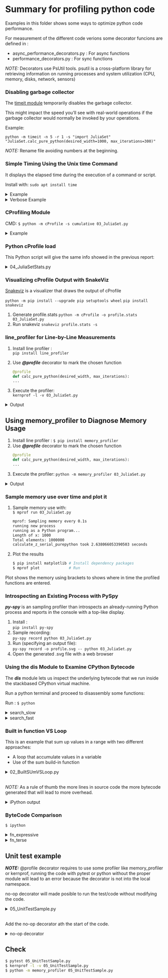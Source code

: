 # Summary for profiling python code

Examples in this folder shows some ways to optimize python code performance.

For measurement of the different code verions some decorator funcions are defined in :

- async_performance_decorators.py : For async functions
- performance_decorators.py : For sync functions

*NOTE:* Decorators use PsUtil tools. psutil is a cross-platform library for retrieving information on running processes and system utilization (CPU, memory, disks, network, sensors)

### Disabling garbage collector

The [timeit module](https://docs.python.org/3.7/library/timeit.html) temporarily disables the garbage collector.

This might impact the speed you’ll see with real-world operations if the garbage collector would normally be invoked by your operations.

Example:
```
python -m timeit -n 5 -r 1 -s "import JuliaSet" "JuliaSet.calc_pure_python(desired_width=1000, max_iterations=300)"
```

*NOTE:* Rename file avoiding numbers at the beginning.

### Simple Timing Using the Unix time Command

It displays the elapsed time during the execution of a command or script.

Install with: `sudo apt install time`

<details><summary>Example</summary>

```bash
/Profiling$ /usr/bin/time -p python 03_JuliaSet.py
Length of x: 1000
Total elements: 1000000
calculate_z_serial_purepython took 2.4911041259765625 seconds
real 2.84
user 2.59
sys 0.12
```
</details>


<details><summary>Verbose Example</summary>

```bash
/Profiling$ /usr/bin/time --verbose python 03_JuliaSet.py
Length of x: 1000
Total elements: 1000000
calculate_z_serial_purepython took 2.610788106918335 seconds
    Command being timed: "python 03_JuliaSet.py"
    User time (seconds): 2.69
    System time (seconds): 0.12
    Percent of CPU this job got: 98%
    Elapsed (wall clock) time (h:mm:ss or m:ss): 0:02.84
    Average shared text size (kbytes): 0
    Average unshared data size (kbytes): 0
    Average stack size (kbytes): 0
    Average total size (kbytes): 0
    Maximum resident set size (kbytes): 98428
    Average resident set size (kbytes): 0
    Major (requiring I/O) page faults: 0
    Minor (reclaiming a frame) page faults: 21800
    Voluntary context switches: 355
    Involuntary context switches: 8
    Swaps: 0
    File system inputs: 0
    File system outputs: 0
    Socket messages sent: 0
    Socket messages received: 0
    Signals delivered: 0
    Page size (bytes): 4096
    Exit status: 0
```
</details>


### CProfiling Module

CMD: `$ python -m cProfile -s cumulative 03_JuliaSet.py`

<details><summary>Example</summary>

```bash

Length of x: 1000
Total elements: 1000000
calculate_z_serial_purepython took 7.626293420791626 seconds
         36221995 function calls in 8.172 seconds

   Ordered by: cumulative time

   ncalls  tottime  percall  cumtime  percall filename:lineno(function)
        1    0.000    0.000    8.172    8.172 {built-in method builtins.exec}
        1    0.047    0.047    8.172    8.172 03_JuliaSet.py:1(<module>)
        1    0.397    0.397    8.125    8.125 03_JuliaSet.py:30(calc_pure_python)
        1    5.567    5.567    7.626    7.626 03_JuliaSet.py:16(calculate_z_serial_purepython)
 34219980    2.059    0.000    2.059    0.000 {built-in method builtins.abs}
  2002000    0.098    0.000    0.098    0.000 {method 'append' of 'list' objects}
        1    0.003    0.003    0.003    0.003 {built-in method builtins.sum}
        3    0.000    0.000    0.000    0.000 {built-in method builtins.print}
        4    0.000    0.000    0.000    0.000 {built-in method builtins.len}
        2    0.000    0.000    0.000    0.000 {built-in method time.time}
        1    0.000    0.000    0.000    0.000 {method 'disable' of '_lsprof.Profiler' objects}

```
</details>


### Python cProfile load


This Python script will give the same info showed in the previous report:

<details><summary>04_JuliaSetStats.py</summary>

```python
import pstats

p = pstats.Stats("profile.stats")
p.sort_stats("cumulative")
p.print_stats("cumulative")
p.print_callers()
```
</details>


### Visualizing cProfile Output with SnakeViz

[Snakeviz](https://jiffyclub.github.io/snakeviz/) is a visualizer that draws the output of cProfile

`python -m pip install --upgrade pip setuptools wheel`
`pip install snakeviz`

1. Generate profile.stats
`python -m cProfile -o profile.stats 03_JuliaSet.py`
2. Run snakeviz
`snakeviz profile.stats -s`

### line_profiler for Line-by-Line Measurements
1. Install line profiler : \
`pip install line_profiler`

2. Use ***@profile*** decorator to mark the chosen function
    ```python
    @profile
    def calc_pure_python(desired_width, max_iterations):
    ...
    ```
3. Execute the profiler: \
    `kernprof -l -v 03_JuliaSet.py`


<details><summary> Output </summary>

```bash
kernprof -l -v 03_JuliaSet.py
Length of x: 1000
Total elements: 1000000
calculate_z_serial_purepython took 8.200989961624146 seconds
Wrote profile results to 03_JuliaSet.py.lprof
Timer unit: 1e-06 s

Total time: 8.74415 s
File: 03_JuliaSet.py
Function: calc_pure_python at line 30

Line #      Hits         Time  Per Hit   % Time  Line Contents
==============================================================
    30                                           @profile
    31                                           def calc_pure_python(desired_width, max_iterations):
    32                                               """Create a list of complex coordinates (zs) and complex parameters (cs),
    33                                               build Julia set"""
    34         1          1.7      1.7      0.0      x_step = (x2 - x1) / desired_width
    35         1          0.3      0.3      0.0      y_step = (y1 - y2) / desired_width
    36         1          0.2      0.2      0.0      x = []
    37         1          0.1      0.1      0.0      y = []
    38         1          0.1      0.1      0.0      ycoord = y2
    39      1001        100.4      0.1      0.0      while ycoord > y1:
    40      1000        141.4      0.1      0.0          y.append(ycoord)
    41      1000         97.5      0.1      0.0          ycoord += y_step
    42         1          0.1      0.1      0.0      xcoord = x1
    43      1001        101.5      0.1      0.0      while xcoord < x2:
    44      1000        124.7      0.1      0.0          x.append(xcoord)
    45      1000        105.4      0.1      0.0          xcoord += x_step
    46                                               # build a list of coordinates and the initial condition for each cell.
    47                                               # Note that our initial condition is a constant and could easily be removed,
    48                                               # we use it to simulate a real-world scenario with several inputs to our
    49                                               # function
    50         1          0.1      0.1      0.0      zs = []
    51         1          0.1      0.1      0.0      cs = []
    52      1001        133.0      0.1      0.0      for ycoord in y:
    53   1001000      94495.5      0.1      1.1          for xcoord in x:
    54   1000000     215159.6      0.2      2.5              zs.append(complex(xcoord, ycoord))
    55   1000000     229558.1      0.2      2.6              cs.append(complex(c_real, c_imag))
    56         1         54.6     54.6      0.0      print("Length of x:", len(x))
    57         1          4.5      4.5      0.0      print("Total elements:", len(zs))
    58         1          2.6      2.6      0.0      start_time = time.time()
    59         1    8200978.3    8e+06     93.8      output = calculate_z_serial_purepython(max_iterations, zs, cs)
    60         1          2.5      2.5      0.0      end_time = time.time()
    61         1          0.9      0.9      0.0      secs = end_time - start_time
    62         1         49.1     49.1      0.0      print(calculate_z_serial_purepython.__name__ + " took", secs, "seconds")
    63                                               # This sum is expected for a 1000^2 grid with 300 iterations
    64                                               # It ensures that our code evolves exactly as we'd intended
    65         1       3033.4   3033.4      0.0      assert sum(output) == 33219980
```
</details>


## Using memory_profiler to Diagnose Memory Usage

1. Install line profiler :
`$ pip install memory_profiler`
2. Use ***@profile*** decorator to mark the chosen function
    ```python
    @profile
    def calc_pure_python(desired_width, max_iterations):
    ...
    ```
3. Execute the profiler:
`python -m memory_profiler 03_JuliaSet.py`

<details><summary> Output </summary>

```bash
Length of x: 1000
Total elements: 1000000
calculate_z_serial_purepython took 22.655635118484497 seconds
Filename: 03_JuliaSet.py

Line #    Mem usage    Increment  Occurrences   Line Contents
=============================================================
    30   21.883 MiB   21.883 MiB           1   @profile
    31                                         def calc_pure_python(desired_width, max_iterations):
    32                                             """Create a list of complex coordinates (zs) and complex parameters (cs),
    33                                             build Julia set"""
    34   21.883 MiB    0.000 MiB           1       x_step = (x2 - x1) / desired_width
    35   21.883 MiB    0.000 MiB           1       y_step = (y1 - y2) / desired_width
    36   21.883 MiB    0.000 MiB           1       x = []
    37   21.883 MiB    0.000 MiB           1       y = []
    38   21.883 MiB    0.000 MiB           1       ycoord = y2
    39   21.883 MiB    0.000 MiB        1001       while ycoord > y1:
    40   21.883 MiB    0.000 MiB        1000           y.append(ycoord)
    41   21.883 MiB    0.000 MiB        1000           ycoord += y_step
    42   21.883 MiB    0.000 MiB           1       xcoord = x1
    43   21.883 MiB    0.000 MiB        1001       while xcoord < x2:
    44   21.883 MiB    0.000 MiB        1000           x.append(xcoord)
    45   21.883 MiB    0.000 MiB        1000           xcoord += x_step
    46                                             # build a list of coordinates and the initial condition for each cell.
    47                                             # Note that our initial condition is a constant and could easily be removed,
    48                                             # we use it to simulate a real-world scenario with several inputs to our
    49                                             # function
    50   21.883 MiB    0.000 MiB           1       zs = []
    51   21.883 MiB    0.000 MiB           1       cs = []
    52   98.711 MiB    0.000 MiB        1001       for ycoord in y:
    53   98.711 MiB   45.090 MiB     1001000           for xcoord in x:
    54   98.711 MiB    9.191 MiB     1000000               zs.append(complex(xcoord, ycoord))
    55   98.711 MiB   22.547 MiB     1000000               cs.append(complex(c_real, c_imag))
    56   98.711 MiB    0.000 MiB           1       print("Length of x:", len(x))
    57   98.711 MiB    0.000 MiB           1       print("Total elements:", len(zs))
    58   98.711 MiB    0.000 MiB           1       start_time = time.time()
    59  109.484 MiB   10.773 MiB           1       output = calculate_z_serial_purepython(max_iterations, zs, cs)
    60  109.484 MiB    0.000 MiB           1       end_time = time.time()
    61  109.484 MiB    0.000 MiB           1       secs = end_time - start_time
    62  109.484 MiB    0.000 MiB           1       print(calculate_z_serial_purepython.__name__ + " took", secs, "seconds")
    63                                             # This sum is expected for a 1000^2 grid with 300 iterations
    64                                             # It ensures that our code evolves exactly as we'd intended
    65  109.484 MiB    0.000 MiB           1       assert sum(output) == 33219980
```
</details>

### Sample memory use over time and plot it
1. Sample memory use with: \
`$ mprof run 03_JuliaSet.py`

    ```bash
    mprof: Sampling memory every 0.1s
    running new process
    running as a Python program...
    Length of x: 1000
    Total elements: 1000000
    calculate_z_serial_purepython took 2.638066053390503 seconds
    ```
2. Plot the results

    ```bash
    $ pip install matplotlib # Install dependency packages
    $ mprof plot             # Run
    ```

Plot shows the memory using brackets to shows where in time the profiled functions are entered.


### Introspecting an Existing Process with PySpy

***py-spy*** is an sampling profiler than introspects an already-running Python process and reports in the console with a top-like display.

1. Install :\
`pip install py-spy`
2. Sample recording: \
`py-spy record python 03_JuliaSet.py`
3. Run (specifying an output file): \
`py-spy record -o profile.svg -- python 03_JuliaSet.py`
4. Open the generated .svg file with a web browser

### Using the dis Module to Examine CPython Bytecode
The ***dis*** module lets us inspect the underlying bytecode that we run inside the stackbased CPython virtual machine.

Run a python terminal and proceed to disassembly some functions:

Run : `$ python`

<details><summary>search_slow</summary>

```python
>>> import dis
>>> import EarlyReturn
>>> dis.dis(EarlyReturn.search_slow)
  8           0 RESUME                   0

  9           2 LOAD_CONST               1 (False)
              4 STORE_FAST               2 (return_value)

 11           6 LOAD_FAST                0 (haystack)
              8 GET_ITER
        >>   10 FOR_ITER                10 (to 32)
             12 STORE_FAST               3 (item)

 12          14 LOAD_FAST                3 (item)
             16 LOAD_FAST                1 (needle)
             18 COMPARE_OP               2 (==)
             24 POP_JUMP_FORWARD_IF_FALSE     2 (to 30)

 13          26 LOAD_CONST               2 (True)
             28 STORE_FAST               2 (return_value)
        >>   30 JUMP_BACKWARD           11 (to 10)

 14     >>   32 LOAD_FAST                2 (return_value)
             34 RETURN_VALUE
```
</details>

<details><summary>search_fast</summary>

```python
>>> dis.dis(EarlyReturn.search_fast)
  1           0 RESUME                   0

  2           2 LOAD_FAST                0 (haystack)
              4 GET_ITER
        >>    6 FOR_ITER                11 (to 30)
              8 STORE_FAST               2 (item)

  3          10 LOAD_FAST                2 (item)
             12 LOAD_FAST                1 (needle)
             14 COMPARE_OP               2 (==)
             20 POP_JUMP_FORWARD_IF_FALSE     3 (to 28)

  4          22 POP_TOP
             24 LOAD_CONST               1 (True)
             26 RETURN_VALUE

  3     >>   28 JUMP_BACKWARD           12 (to 6)

  5     >>   30 LOAD_CONST               2 (False)
             32 RETURN_VALUE
```
</details>


### Built in function VS Loop

This is an example that sum up values in a range with two different approaches:
- A loop that accumulate values in a variable
- Use of the sum build-in function

<details><summary>02_BuiltSUmVSLoop.py</summary>

```python
from performance_decorators import time_measurer

@time_measurer
def fn_expressive(upper=1_000_000):
    total = 0
    for n in range(upper):
        total += n
    return total

@time_measurer
def fn_terse(upper=1_000_000):
    return sum(range(upper))

if __name__ == "__main__":
    fn_expressive()
    fn_terse()
```
</details>

</br>

*NOTE:* As a rule of thumb the more lines in source code the more bytecode generated that will lead to more overhead.

<details><summary>iPython output </summary>

```bash
In [10]: %timeit fn_terse()
8.34 ms ± 383 µs per loop (mean ± std. dev. of 7 runs, 100 loops each)

In [11]: %timeit fn_expressive()
20.1 ms ± 578 µs per loop (mean ± std. dev. of 7 runs, 10 loops each)
```
</details>

### ByteCode Comparison

`$ ipython`

<details><summary>fn_expressive</summary>

```python
In [2]: import dis
In [3]: from BuiltSumVSloop import fn_expressive, fn_terse
In [4]: dis.dis(fn_expressive)
  1           0 RESUME                   0
  2           2 LOAD_CONST               1 (0)
              4 STORE_FAST               1 (total)
  3           6 LOAD_GLOBAL              1 (NULL + range)
             18 LOAD_FAST                0 (upper)
             20 PRECALL                  1
             24 CALL                     1
             34 GET_ITER
        >>   36 FOR_ITER                 7 (to 52)
             38 STORE_FAST               2 (n)
  4          40 LOAD_FAST                1 (total)
             42 LOAD_FAST                2 (n)
             44 BINARY_OP               13 (+=)
             48 STORE_FAST               1 (total)
             50 JUMP_BACKWARD            8 (to 36)
  5     >>   52 LOAD_FAST                1 (total)
             54 RETURN_VALUE
```
</details>


<details><summary>fn_terse</summary>

```python
In [5]: dis.dis(fn_terse)
  8           0 RESUME                   0
  9           2 LOAD_GLOBAL              1 (NULL + sum)
             14 LOAD_GLOBAL              3 (NULL + range)
             26 LOAD_FAST                0 (upper)
             28 PRECALL                  1
             32 CALL                     1
             42 PRECALL                  1
             46 CALL                     1
             56 RETURN_VALUE
```
</details>


## Unit test example

***NOTE:*** @profile decorator requires to use some profiler like memory_profiler or kernprof, running the code with pytest or python without the proper module will lead to an error because the decorator is not into the local namespace.

no-op decorator will made posible to run the test/code without modifying the code.

<details><summary>05_UnitTestSample.py</summary>

```python
import time

def test_some_fn():
    """Check basic behaviors for our function"""
    assert some_fn(2) == 4
    assert some_fn(1) == 1
    assert some_fn(-1) == 1

@profile
def some_fn(useful_input):
    """An expensive function that we wish to both test and profile"""
    # artificial "we're doing something clever and expensive" delay
    time.sleep(1)
    return useful_input**2

if __name__ == "__main__":
    print(f"Example call `some_fn(2)` == {some_fn(2)}")
```
</details>
</br>

Add the no-op decorator ath the start of the code.

<details><summary>no-op decorator</summary>

```python
# check for line_profiler or memory_profiler in the local scope, both
# are injected by their respective tools or they're absent
# if these tools aren't being used (in which case we need to substitute
# a dummy @profile decorator)
if "line_profiler" not in dir() and "profile" not in dir():
    def profile(func):
        return func
```
</details>

## Check

```bash
$ pytest 05_UnitTestSample.py
$ kernprof -l -v 05_UnitTestSample.py
$ python -m memory_profiler 05_UnitTestSample.py
```

